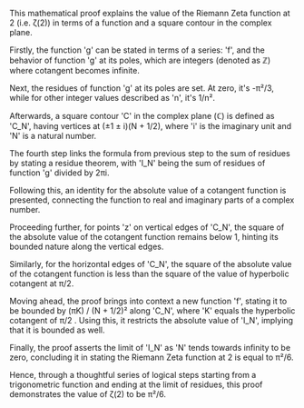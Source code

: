 This mathematical proof explains the value of the Riemann Zeta function at 2 (i.e. ζ(2)) in terms of a function and a square contour in the complex plane.

Firstly, the function 'g' can be stated in terms of a series: 'f', and the behavior of function 'g' at its poles, which are integers (denoted as ℤ) where cotangent becomes infinite.

Next, the residues of function 'g' at its poles are set. At zero, it's -π²/3, while for other integer values described as 'n', it's 1/n².

Afterwards, a square contour 'C' in the complex plane (ℂ) is defined as 'C_N', having vertices at (±1 ± i)(N + 1/2), where 'i' is the imaginary unit and 'N' is a natural number.

The fourth step links the formula from previous step to the sum of residues by stating a residue theorem, with 'I_N' being the sum of residues of function 'g' divided by 2πi.

Following this, an identity for the absolute value of a cotangent function is presented, connecting the function to real and imaginary parts of a complex number.

Proceeding further, for points 'z' on vertical edges of 'C_N', the square of the absolute value of the cotangent function remains below 1, hinting its bounded nature along the vertical edges.

Similarly, for the horizontal edges of 'C_N', the square of the absolute value of the cotangent function is less than the square of the value of hyperbolic cotangent at π/2.

Moving ahead, the proof brings into context a new function 'f', stating it to be bounded by (πK) / (N + 1/2)² along 'C_N', where 'K' equals the hyperbolic cotangent of π/2 . Using this, it restricts the absolute value of 'I_N', implying that it is bounded as well.

Finally, the proof asserts the limit of 'I_N' as 'N' tends towards infinity to be zero, concluding it in stating the Riemann Zeta function at 2 is equal to π²/6. 

Hence, through a thoughtful series of logical steps starting from a trigonometric function and ending at the limit of residues, this proof demonstrates the value of ζ(2) to be π²/6.